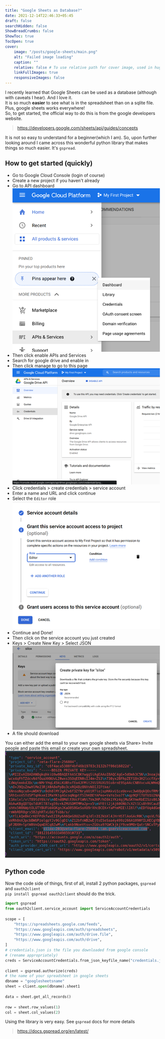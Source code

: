 ```yaml
---
title: "Google Sheets as Database?"
date: 2021-12-14T22:46:33+05:45
draft: false 
searchHidden: false
ShowBreadCrumbs: false
ShowToc: true
TocOpen: true
cover:
    image: "/posts/google-sheets/main.png"
    alt: "Failed image loading"
    caption: ""
    relative: false # To use relative path for cover image, used in hugo Page-bundles
    linkFullImages: true
    responsiveImages: false
---
```

I recently learned that Google Sheets can be used as a database (although with caveats I hear). And I love it.  
It is so much **easier** to see what is in the spreadsheet than on a sqlite file.  
Plus, google sheets works everywhere!  
So, to get started, the official way to do this is from the google developers website.
> https://developers.google.com/sheets/api/guides/concepts  

It is not so easy to understand for a beginner(which I am). 
So, upon further looking around I came across this wonderful python library that makes things so much easier.
It's `gspread`.

## How to get started (quickly)
- Go to Google Cloud Console (login of course)
- Create a new project if you haven't already
- Go to API dashboard
![](/posts/google-sheets/1.png)
- Then click enable APIs and Services
- Search for google drive and enable in
- Then click manage to go to this page
![](/posts/google-sheets/2.png)
- Click credentials > create credentials > service account
- Enter a name and URL and click continue
- Select the `Editor` role
![](/posts/google-sheets/3.png)
- Continue and Done!
- Then click on the service account you just created
- Keys > Create New Key > Select JSON
![](/posts/google-sheets/4.png)
- A file should download

You can either add the email to your own google sheets via Share> Invite people and paste this email or create your own spreadsheet.
![](/posts/google-sheets/5.png)

## Python code
Now the code side of things, first of all, install 2 python packages,
`gspread` and `oauth2client`  
`pip install gspread oauth2client` should do the trick.

```py
import gspread
from oauth2client.service_account import ServiceAccountCredentials

scope = [
    "https://spreadsheets.google.com/feeds",
    "https://www.googleapis.com/auth/spreadsheets",
    "https://www.googleapis.com/auth/drive.file",
    "https://www.googleapis.com/auth/drive",
]
# credentials.json is the file you downloaded from google console
# (rename appropriately)
creds = ServiceAccountCredentials.from_json_keyfile_name("credentials.json", scope)

client = gspread.authorize(creds)
# the name of your spreadsheet in google sheets
dbname = "googlesheetsname"
sheet = client.open(dbname).sheet1

data = sheet.get_all_records()

row = sheet.row_values(1)
col = sheet.col_values(2)
```

Using the library is very easy. See `gspread` docs for more details
> https://docs.gspread.org/en/latest/
